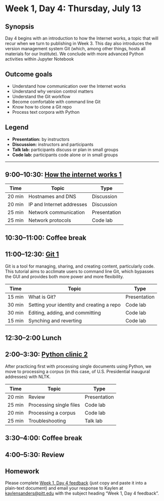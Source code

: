 # Week 1, Day 4: Thursday, July 13

## Synopsis

Day 4 begins with an introduction to how the Internet works, a topic that will recur when we turn to publishing in Week 3. This day also introduces the version management system Git (which, among other things, hosts all materials for our Institute). We conclude with more advanced Python activities within Jupyter Notebook

## Outcome goals
* Understand how communication over the Internet works
* Understand why version control matters
* Understand the Git workflow
* Become comfortable with command line Git
* Know how to clone a Git repo
* Process text corpora with Python

## Legend

* **Presentation:** by instructors
* **Discussion:** instructors and participants
* **Talk lab:** participants discuss or plan in small groups
* **Code lab:** participants code alone or in small groups

______

## 9:00–10:30: [How the internet works 1](internet_1.md)


Time | Topic | Type
---- | ---- | ----
20 min | Hostnames and DNS | Discussion
20 min | IP and Internet addresses | Discussion
25 min | Network communication | Presentation
25 min | Network protocols | Code lab

## 10:30–11:00: Coffee break

## 11:00–12:30: [Git 1](git_tutorial.md)

Git is a tool for managing, sharing, and creating content, particularly code. This tutorial aims to acclimate users to command line Git, which bypasses the GUI and provides both more power and more flexibility.

Time | Topic | Type
---- | ---- | ----
15 min | What is Git? | Presentation
30 min | Setting your identity and creating a repo | Code lab
30 min | Editing, adding, and committing | Code lab
15 min | Synching and reverting | Code lab

## 12:30–2:00 Lunch

## 2:00–3:30: [Python clinic 2](Python_Clinic_Day_2.html)

After practicing first with processing single documents using Python, we move to processing a corpus (in this case, of U.S. Presidential inaugural addresses) with NLTK.

Time | Topic | Type
---- | ---- | ----
20 min | Review | Presentation
25 min | Processing single files | Code lab
20 min | Processing a corpus | Code lab
25 min | Troubleshooting | Talk lab

## 3:30–4:00: Coffee break

## 4:00–5:30: Review

## Homework

Please complete [Week 1, Day 4 feedback](week_1_day_4_feedback.md) (just copy and paste it into a plain-text document) and email your response to Kaylen at [kaylensanders@pitt.edu](mailto:kaylensanders@pitt.edu) with the subject heading “Week 1, Day 4 feedback”.

